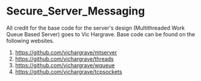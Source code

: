 # Secure_Server_Messaging

All credit for the base code for the server's design (Multithreaded Work Queue Based Server) goes to Vic Hargrave.
Base code can be found on the following websites.

1. https://github.com/vichargrave/mtserver
2. https://github.com/vichargrave/threads
3. https://github.com/vichargrave/wqueue
4. https://github.com/vichargrave/tcpsockets
